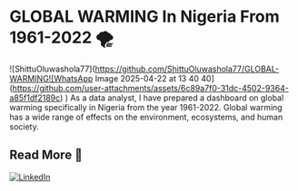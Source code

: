 # GLOBAL WARMING In Nigeria From 1961-2022 :tornado:
![ShittuOluwashola77](https://github.com/ShittuOluwashola77/GLOBAL-WARMING![WhatsApp Image 2025-04-22 at 13 40 40](https://github.com/user-attachments/assets/6c89a7f0-31dc-4502-9364-a85f1df2189c)
)
As a data analyst, I have prepared a dashboard on global warming specifically in Nigeria from the year 1961-2022.
Global warming has a wide range of effects on the environment, ecosystems, and human society.
## Read More :green_book:
[![LinkedIn](https://img.shields.io/badge/LinkedIn-Profile-blue)](https://www.linkedin.com/posts/shittu-oluwashola-b15410350_as-a-data-analyst-i-have-prepared-a-dashboard-activity-7299840331968081920-8CQI?utm_source=share&utm_medium=member_android&rcm=ACoAAFegR0EB31k7tekqG4HW7PxyqVB3kr3O8zU)
